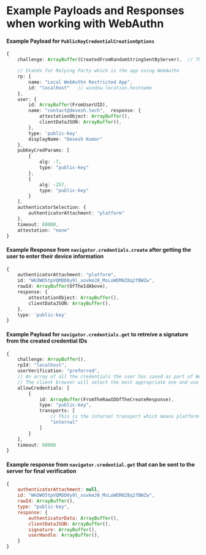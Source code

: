 # Example Payloads and Responses when working with WebAuthn

#### Example Payload for `PublicKeyCredentialCreationOptions`

```typescript
{
    challenge: ArrayBuffer(CreatedFromRandomStringSentByServer),  // This is only to make sure that the client-sent data is from a session started by the server.

    // Stands for Relying Party which is the app using WebAuthn
    rp: {
        name: "Local WebAuthn Restricted App",
        id: "localhost"   // window.location.hostname
    },
    user: {
        id: ArrayBuffer(FromUserUID),
        name: "contact@devesh.tech",  response: {
            attestationObject: ArrayBuffer(),
            clientDataJSON: ArrayBuffer(),
        },
        type: 'public-key'
        displayName: "Devesh Kumar"
    },
    pubKeyCredParams: [
        {
            alg: -7,
            type: "public-key"
        },
        {
            alg: -257,
            type: "public-key"
        }
    ],
    authenticatorSelection: {
        authenticatorAttachment: "platform"
    },
    timeout: 60000,
    attestation: "none"
}
```

#### Example Response from `navigator.credentials.create` after getting the user to enter their device information

```typescript
{
    authenticatorAttachment: "platform",
    id: "WkOWO5tpVQMDD0y9l_xovkmJ8_MsLoWEM8Z8q2fBWZw",
    rawId: ArrayBuffer(OfTheIdAbove),
    response: {
        attestationObject: ArrayBuffer(),
        clientDataJSON: ArrayBuffer(),
    },
    type: 'public-key'
}
```

#### Example Payload for `navigator.credentials.get` to retreive a signature from the created credential IDs

```typescript
{
    challenge: ArrayBuffer(),
    rpId: "localhost",
    userVerification: "preferred",
    // An array of all the credentials the user has saved as part of WebAuthn on the server
    // The client browser will select the most appropriate one and use that to authenticate and generate a signature
    allowCredentials: [
        {
            id: ArrayBuffer(FromTheRawIDOfTheCreateResponse),
            type: "public-key",
            transports: [
                // This is the internal transport which means platform-specific methods like Fingerprint or device pin, if you want Yubikey-like inputs you can use 'usb' and other available transports.
                "internal"
            ]
        }
    ],
    timeout: 60000
}
```

#### Example response from `navigator.credential.get` that can be sent to the server for final verification

```js
{
	authenticatorAttachment: null,
    id: "WkOWO5tpVQMDD0y9l_xovkmJ8_MsLoWEM8Z8q2fBWZw",
    rawId: ArrayBuffer(),
    type: "public-key",
    response: {
        authenticatorData: ArrayBuffer(),
        clientDataJSON: ArrayBuffer(),
        signature: ArrayBuffer(),
        userHandle: ArrayBuffer(),
    }
}
```
